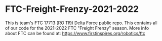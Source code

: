 # FTC-Freight-Frenzy-2021-2022
This is team's FTC 17713 (RO 119) Delta Force public repo. This contains all of our code for the 2021-2022 FTC "Freight Frenzy" season. More info about FTC can be found at: https://www.firstinspires.org/robotics/ftc
